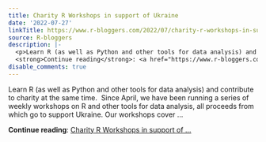 ```yaml
---
title: Charity R Workshops in support of Ukraine
date: '2022-07-27'
linkTitle: https://www.r-bloggers.com/2022/07/charity-r-workshops-in-support-of-ukraine/
source: R-bloggers
description: |-
  <p>Learn R (as well as Python and other tools for data analysis) and contribute to charity at the same time.  Since April, we have been running a series of weekly workshops on R and other tools for data analysis, all proceeds from which go to support Ukraine. Our workshops cover ...</p>
  <strong>Continue reading</strong>: <a href="https://www.r-bloggers.com/2022/07/charity-r-workshops-in-support-of-ukraine/">Charity R Workshops in support of ...
disable_comments: true
---
```

<p>Learn R (as well as Python and other tools for data analysis) and contribute to charity at the same time.  Since April, we have been running a series of weekly workshops on R and other tools for data analysis, all proceeds from which go to support Ukraine. Our workshops cover ...</p>
<strong>Continue reading</strong>: <a href="https://www.r-bloggers.com/2022/07/charity-r-workshops-in-support-of-ukraine/">Charity R Workshops in support of ...